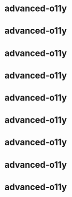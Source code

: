 # advanced-o11y
# advanced-o11y
# advanced-o11y
# advanced-o11y
# advanced-o11y
# advanced-o11y
# advanced-o11y
# advanced-o11y
# advanced-o11y
